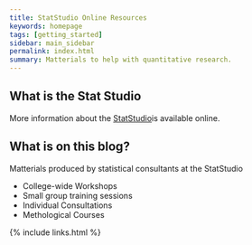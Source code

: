 ```yaml
---
title: StatStudio Online Resources
keywords: homepage
tags: [getting_started]
sidebar: main_sidebar
permalink: index.html
summary: Matterials to help with quantitative research.
---
```


## What is the Stat Studio

More information about the [StatStudio](http://cehs.usu.edu/research/statstudio/index)is available online.

## What is on this blog?

Matterials produced by statistical consultants at the StatStudio

* College-wide Workshops
* Small group training sessions
* Individual Consultations
* Methological Courses


{% include links.html %}
